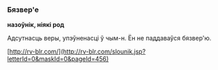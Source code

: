 ### Бязвер'е
**назоўнік, ніякі род**

Адсутнасць веры, упэўненасці ў чым-н. Ён не паддаваўся бязвер'ю.

<a rel="author">[http://rv-blr.com/](http://rv-blr.com/slounik.jsp?letterId=0&maskId=0&pageId=456)</a>
